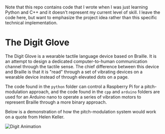Note that this repo contains code that I wrote when I was just learning Python and C++ and it doesn't represent my current level of skill. I leave the code here, but want to emphasize the project idea rather than this specific technical implementation.

# The Digit Glove
  The Digit Glove is a wearable tactile language device based on Braille. It is an attempt to design a dedicated computer-to-human communication channel through the tactile sense. The chief difference between this device and Braille is that it is "read" through a set of vibrating devices on a wearable device instead of through elevated dots on a page. 
  
The code found in the `python` folder can control a Raspberry Pi for a pitch-modulation approach, and the code found in the `cpp` and `arduino` folders are used for an Arduino nano to operate a series of vibration motors to represent Braille through a more binary approach.

Below is a demonstration of how the pitch-modulation system would work on a quote from Helen Keller.
 
![Digit Animation](media/braille.gif)
